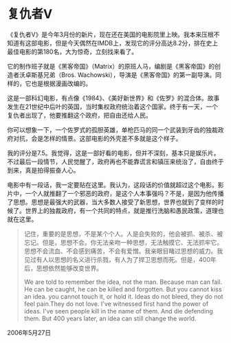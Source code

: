 # 复仇者V

《复仇者V》是今年3月份的新片，现在还在美国的电影院里上映。我本来压根不知道有这部电影，但是今天偶然在IMDB上，发现它的评分高达8.2分，排在史上最佳电影的第180名，大为惊奇，立刻找来看了。

它的制作班子就是《黑客帝国》（Matrix）的原班人马，编剧是《黑客帝国》的创造者沃卓斯基兄弟（Bros. Wachowski），导演是《黑客帝国》的第一副导演。同样的，它也是根据漫画改编的。

这是一部科幻电影，有点像《1984》、《美好新世界》和《佐罗》的混合体。故事发生在21世纪中后叶的英国，当时集权政府统治着这个国家。终于有一天，一个复仇者出现了，他要推翻这个政府，把自由还给人民。

你可以想象一下，一个佐罗式的孤胆英雄，单枪匹马的同一个武装到牙齿的独裁政府对抗，会是怎样的情景。这部电影的外壳差不多就是这个样子。

我的评分是7.5。我觉得，这是一部好看的电影，但并不深刻，基本只是娱乐片。不过最后一段情节，人民觉醒了，政府再也不能靠谎言和镇压来统治了，自由终于到来，真是拍得振奋人心。

电影中有一段话，我一定要贴在这里。我认为，这段话的价值就超过这个电影。影片中，一个人就推翻了一个邪恶的政府，是这个人本事强吗？不是，是因为他传播了思想。思想是最强大的武器，当大多数人接受了新思想，世界也就到了变样的时候了。世界上的独裁政府，有一个共同的特点，就是推行洗脑和愚民政策，道理也就在这里。

> 记住，重要的是思想，不是某个个人。人是会失败的，他会被抓、被杀、被忘记。但是，思想不会。你无法亲吻一种思想，无法触摸它、无法抓牢它。思想不会流血、不会感到痛苦，不会有爱憎。我亲眼目睹过思想的威力。我见过有人以思想的名义进行杀戮，有人为了捍卫思想而死。但是，400年后，思想依然能够改变世界。 
>
> We are told to remember the idea, not the man. Because man can fail. He can be caught, he can be killed and forgotten. But you cannot kiss an idea. you cannot touch it, or hold it. Ideas do not bleed, they do not feel pain.They do not love. I've witnessed first hand the power of ideas. I've seen people kill in the name of them. And die defending them. But 400 years later, an idea can still change the world. 

2006年5月27日
